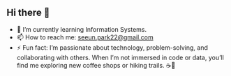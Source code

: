 ## Hi there 👋

- 🌱 I’m currently learning Information Systems. 
- 📫 How to reach me: seeun.park22@gmail.com
- ⚡ Fun fact: I’m passionate about technology, problem-solving, and collaborating with others. When I’m not immersed in code or data, you’ll find me exploring new coffee shops or hiking trails. ☕🌲

<!--
**Seeun-Park1/Seeun-Park1** is a ✨ _special_ ✨ repository because its `README.md` (this file) appears on your GitHub profile.

Here are some ideas to get you started:

- 🔭 I’m currently working on ...
- 🌱 I’m currently learning ...
- 👯 I’m looking to collaborate on ...
- 🤔 I’m looking for help with ...
- 💬 Ask me about ...
- 📫 How to reach me: seeun.park22@gmail.com
- 😄 Pronouns: ...
- ⚡ Fun fact: ...
-->
